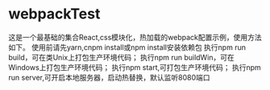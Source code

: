 # webpackTest
这是一个最基础的集合React,css模块化，热加载的webpack配置示例，使用方法如下。      使用前请先yarn,cnpm install或npm install安装依赖包      执行npm run build，可在类Unix上打包生产环境代码；     执行npm run buildWin，可在Windows上打包生产环境代码；     执行npm start,可打包生产环境代码；     执行npm run server,可开启本地服务器，启动热替换，默认监听8080端口
